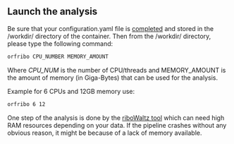 ## Launch the analysis

Be sure that your configuration.yaml file is [completed](./orfribo_configuration.md) and stored in the /workdir/ directory of the container. Then from the /workdir/ directory, please type the following command:

``` bash
orfribo CPU_NUMBER MEMORY_AMOUNT
```
Where *CPU_NUM* is the number of CPU/threads and MEMORY_AMOUNT is the
amount of memory (in Giga-Bytes) that can be used for the analysis.

Example for 6 CPUs and 12GB memory use:
``` bash
orfribo 6 12
```

One step of the analysis is done by the [riboWaltz tool](https://github.com/LabTranslationalArchitectomics/riboWaltz) which can need high RAM resources depending on your data. If the pipeline crashes without any obvious reason, it might be because of a lack of memory available.
